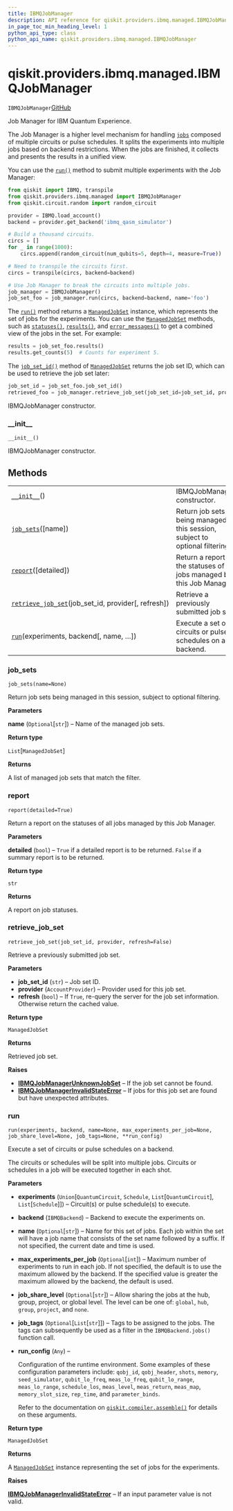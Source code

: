 ```yaml
---
title: IBMQJobManager
description: API reference for qiskit.providers.ibmq.managed.IBMQJobManager
in_page_toc_min_heading_level: 1
python_api_type: class
python_api_name: qiskit.providers.ibmq.managed.IBMQJobManager
---
```


# qiskit.providers.ibmq.managed.IBMQJobManager

<span id="qiskit.providers.ibmq.managed.IBMQJobManager" />

`IBMQJobManager`[GitHub](https://github.com/qiskit/qiskit-ibmq-provider/tree/stable/0.15/qiskit/providers/ibmq/managed/ibmqjobmanager.py "view source code")

Job Manager for IBM Quantum Experience.

The Job Manager is a higher level mechanism for handling [`jobs`](qiskit.providers.ibmq.job.IBMQJob "qiskit.providers.ibmq.job.IBMQJob") composed of multiple circuits or pulse schedules. It splits the experiments into multiple jobs based on backend restrictions. When the jobs are finished, it collects and presents the results in a unified view.

You can use the [`run()`](#qiskit.providers.ibmq.managed.IBMQJobManager.run "qiskit.providers.ibmq.managed.IBMQJobManager.run") method to submit multiple experiments with the Job Manager:

```python
from qiskit import IBMQ, transpile
from qiskit.providers.ibmq.managed import IBMQJobManager
from qiskit.circuit.random import random_circuit

provider = IBMQ.load_account()
backend = provider.get_backend('ibmq_qasm_simulator')

# Build a thousand circuits.
circs = []
for _ in range(1000):
    circs.append(random_circuit(num_qubits=5, depth=4, measure=True))

# Need to transpile the circuits first.
circs = transpile(circs, backend=backend)

# Use Job Manager to break the circuits into multiple jobs.
job_manager = IBMQJobManager()
job_set_foo = job_manager.run(circs, backend=backend, name='foo')
```

The [`run()`](#qiskit.providers.ibmq.managed.IBMQJobManager.run "qiskit.providers.ibmq.managed.IBMQJobManager.run") method returns a [`ManagedJobSet`](qiskit.providers.ibmq.managed.ManagedJobSet "qiskit.providers.ibmq.managed.ManagedJobSet") instance, which represents the set of jobs for the experiments. You can use the [`ManagedJobSet`](qiskit.providers.ibmq.managed.ManagedJobSet "qiskit.providers.ibmq.managed.ManagedJobSet") methods, such as [`statuses()`](qiskit.providers.ibmq.managed.ManagedJobSet#statuses "qiskit.providers.ibmq.managed.ManagedJobSet.statuses"), [`results()`](qiskit.providers.ibmq.managed.ManagedJobSet#results "qiskit.providers.ibmq.managed.ManagedJobSet.results"), and [`error_messages()`](qiskit.providers.ibmq.managed.ManagedJobSet#error_messages "qiskit.providers.ibmq.managed.ManagedJobSet.error_messages") to get a combined view of the jobs in the set. For example:

```python
results = job_set_foo.results()
results.get_counts(5)  # Counts for experiment 5.
```

The [`job_set_id()`](qiskit.providers.ibmq.managed.ManagedJobSet#job_set_id "qiskit.providers.ibmq.managed.ManagedJobSet.job_set_id") method of [`ManagedJobSet`](qiskit.providers.ibmq.managed.ManagedJobSet "qiskit.providers.ibmq.managed.ManagedJobSet") returns the job set ID, which can be used to retrieve the job set later:

```python
job_set_id = job_set_foo.job_set_id()
retrieved_foo = job_manager.retrieve_job_set(job_set_id=job_set_id, provider=provider)
```

IBMQJobManager constructor.

### \_\_init\_\_

<span id="qiskit.providers.ibmq.managed.IBMQJobManager.__init__" />

`__init__()`

IBMQJobManager constructor.

## Methods

|                                                                                                                                                                                          |                                                                               |
| ---------------------------------------------------------------------------------------------------------------------------------------------------------------------------------------- | ----------------------------------------------------------------------------- |
| [`__init__`](#qiskit.providers.ibmq.managed.IBMQJobManager.__init__ "qiskit.providers.ibmq.managed.IBMQJobManager.__init__")()                                                           | IBMQJobManager constructor.                                                   |
| [`job_sets`](#qiskit.providers.ibmq.managed.IBMQJobManager.job_sets "qiskit.providers.ibmq.managed.IBMQJobManager.job_sets")(\[name])                                                    | Return job sets being managed in this session, subject to optional filtering. |
| [`report`](#qiskit.providers.ibmq.managed.IBMQJobManager.report "qiskit.providers.ibmq.managed.IBMQJobManager.report")(\[detailed])                                                      | Return a report on the statuses of all jobs managed by this Job Manager.      |
| [`retrieve_job_set`](#qiskit.providers.ibmq.managed.IBMQJobManager.retrieve_job_set "qiskit.providers.ibmq.managed.IBMQJobManager.retrieve_job_set")(job\_set\_id, provider\[, refresh]) | Retrieve a previously submitted job set.                                      |
| [`run`](#qiskit.providers.ibmq.managed.IBMQJobManager.run "qiskit.providers.ibmq.managed.IBMQJobManager.run")(experiments, backend\[, name, …])                                          | Execute a set of circuits or pulse schedules on a backend.                    |

### job\_sets

<span id="qiskit.providers.ibmq.managed.IBMQJobManager.job_sets" />

`job_sets(name=None)`

Return job sets being managed in this session, subject to optional filtering.

**Parameters**

**name** (`Optional`\[`str`]) – Name of the managed job sets.

**Return type**

`List`\[`ManagedJobSet`]

**Returns**

A list of managed job sets that match the filter.

### report

<span id="qiskit.providers.ibmq.managed.IBMQJobManager.report" />

`report(detailed=True)`

Return a report on the statuses of all jobs managed by this Job Manager.

**Parameters**

**detailed** (`bool`) – `True` if a detailed report is to be returned. `False` if a summary report is to be returned.

**Return type**

`str`

**Returns**

A report on job statuses.

### retrieve\_job\_set

<span id="qiskit.providers.ibmq.managed.IBMQJobManager.retrieve_job_set" />

`retrieve_job_set(job_set_id, provider, refresh=False)`

Retrieve a previously submitted job set.

**Parameters**

*   **job\_set\_id** (`str`) – Job set ID.
*   **provider** (`AccountProvider`) – Provider used for this job set.
*   **refresh** (`bool`) – If `True`, re-query the server for the job set information. Otherwise return the cached value.

**Return type**

`ManagedJobSet`

**Returns**

Retrieved job set.

**Raises**

*   [**IBMQJobManagerUnknownJobSet**](qiskit.providers.ibmq.managed.IBMQJobManagerUnknownJobSet "qiskit.providers.ibmq.managed.IBMQJobManagerUnknownJobSet") – If the job set cannot be found.
*   [**IBMQJobManagerInvalidStateError**](qiskit.providers.ibmq.managed.IBMQJobManagerInvalidStateError "qiskit.providers.ibmq.managed.IBMQJobManagerInvalidStateError") – If jobs for this job set are found but have unexpected attributes.

### run

<span id="qiskit.providers.ibmq.managed.IBMQJobManager.run" />

`run(experiments, backend, name=None, max_experiments_per_job=None, job_share_level=None, job_tags=None, **run_config)`

Execute a set of circuits or pulse schedules on a backend.

The circuits or schedules will be split into multiple jobs. Circuits or schedules in a job will be executed together in each shot.

**Parameters**

*   **experiments** (`Union`\[`QuantumCircuit`, `Schedule`, `List`\[`QuantumCircuit`], `List`\[`Schedule`]]) – Circuit(s) or pulse schedule(s) to execute.

*   **backend** (`IBMQBackend`) – Backend to execute the experiments on.

*   **name** (`Optional`\[`str`]) – Name for this set of jobs. Each job within the set will have a job name that consists of the set name followed by a suffix. If not specified, the current date and time is used.

*   **max\_experiments\_per\_job** (`Optional`\[`int`]) – Maximum number of experiments to run in each job. If not specified, the default is to use the maximum allowed by the backend. If the specified value is greater the maximum allowed by the backend, the default is used.

*   **job\_share\_level** (`Optional`\[`str`]) – Allow sharing the jobs at the hub, group, project, or global level. The level can be one of: `global`, `hub`, `group`, `project`, and `none`.

*   **job\_tags** (`Optional`\[`List`\[`str`]]) – Tags to be assigned to the jobs. The tags can subsequently be used as a filter in the `IBMQBackend.jobs()` function call.

*   **run\_config** (`Any`) –

    Configuration of the runtime environment. Some examples of these configuration parameters include: `qobj_id`, `qobj_header`, `shots`, `memory`, `seed_simulator`, `qubit_lo_freq`, `meas_lo_freq`, `qubit_lo_range`, `meas_lo_range`, `schedule_los`, `meas_level`, `meas_return`, `meas_map`, `memory_slot_size`, `rep_time`, and `parameter_binds`.

    Refer to the documentation on [`qiskit.compiler.assemble()`](qiskit.compiler.assemble "qiskit.compiler.assemble") for details on these arguments.

**Return type**

`ManagedJobSet`

**Returns**

A [`ManagedJobSet`](qiskit.providers.ibmq.managed.ManagedJobSet "qiskit.providers.ibmq.managed.ManagedJobSet") instance representing the set of jobs for the experiments.

**Raises**

[**IBMQJobManagerInvalidStateError**](qiskit.providers.ibmq.managed.IBMQJobManagerInvalidStateError "qiskit.providers.ibmq.managed.IBMQJobManagerInvalidStateError") – If an input parameter value is not valid.

